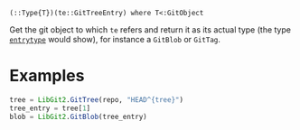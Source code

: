 ```
(::Type{T})(te::GitTreeEntry) where T<:GitObject
```

Get the git object to which `te` refers and return it as its actual type (the type [`entrytype`](@ref) would show), for instance a `GitBlob` or `GitTag`.

# Examples

```julia
tree = LibGit2.GitTree(repo, "HEAD^{tree}")
tree_entry = tree[1]
blob = LibGit2.GitBlob(tree_entry)
```
